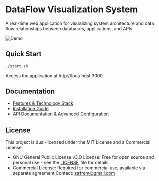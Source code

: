 # DataFlow Visualization System

A real-time web application for visualizing system architecture and data flow relationships between databases, applications, and APIs.

![Demo](./image/Dataflow_View.gif)

## Quick Start

```bash
./start.sh
```

Access the application at http://localhost:3000

## Documentation

- [Features & Technology Stack](doc/features.md)
- [Installation Guide](doc/installation.md)
- [API Documentation & Advanced Configuration](../../wiki)

## License

This project is dual-licensed under the MIT License and a Commercial License.
- GNU General Public License v3.0 License: Free for open source and personal use - see the [LICENSE](LICENSE) file for details.
- Commercial License: Required for commercial use, available via separate agreement Contact: zafrem@gmail.com